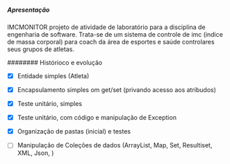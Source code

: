 ##### Apresentação 
IMCMONITOR projeto de atividade de laboratório para a disciplina de engenharia de software.
Trata-se de um sistema de controle de imc (indice de massa corporal) para coach da área de esportes e saúde controlares seus grupos de atletas.




######## Histórioco e evolução
- [x] Entidade simples (Atleta)
- [x] Encapsulamento simples om get/set (privando acesso aos atribudos)
- [x] Teste unitário, simples
- [x] Teste unitário, com código e manipulação de Exception
- [x] Organização de pastas (inicial) e testes
- [ ] Manipulação de Coleções de dados (ArrayList, Map, Set, Resultiset, XML, Json, )


